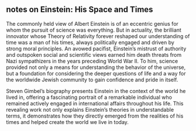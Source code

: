 ## notes on Einstein: His Space and Times

The commonly held view of Albert Einstein is of an eccentric genius for whom the pursuit of science was everything. But in actuality, the brilliant innovator whose Theory of Relativity forever reshaped our understanding of time was a man of his times, always politically engaged and driven by strong moral principles. An avowed pacifist, Einstein’s mistrust of authority and outspoken social and scientific views earned him death threats from Nazi sympathizers in the years preceding World War II. To him, science provided not only a means for understanding the behavior of the universe, but a foundation for considering the deeper questions of life and a way for the worldwide Jewish community to gain confidence and pride in itself.

Steven Gimbel’s biography presents Einstein in the context of the world he lived in, offering a fascinating portrait of a remarkable individual who remained actively engaged in international affairs throughout his life. This revealing work not only explains Einstein’s theories in understandable terms, it demonstrates how they directly emerged from the realities of his times and helped create the world we live in today.
